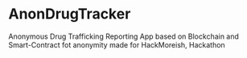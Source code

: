 # AnonDrugTracker
Anonymous Drug Trafficking Reporting App based on Blockchain and Smart-Contract fot anonymity made for HackMoreish, Hackathon

